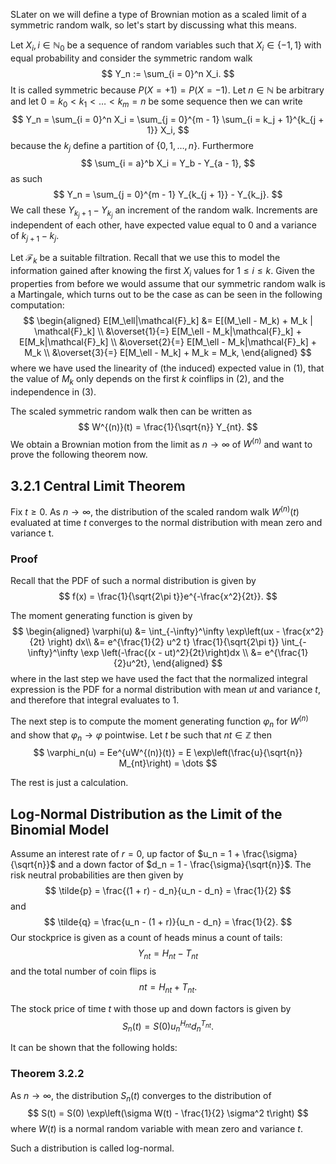 SLater on we will define a type of Brownian motion as a scaled limit of a symmetric random walk, so let's start by discussing what this means.

Let $X_i, i \in \mathbb{N}_0$ be a sequence of random variables such that $X_i \in \{-1, 1\}$ with equal probability and consider the symmetric random walk
$$
Y_n := \sum_{i = 0}^n X_i.
$$
It is called symmetric because $P(X = +1) = P(X = -1)$. Let $n \in \mathbb{N}$ be arbitrary and let $0 = k_0 < k_1 < \dots < k_m = n$ be some sequence then we can write
$$
Y_n = \sum_{i = 0}^n X_i = \sum_{j = 0}^{m - 1} \sum_{i = k_j + 1}^{k_{j + 1}} X_i,
$$
because the $k_j$ define a partition of $\{0, 1, \dots, n\}$. Furthermore
$$
\sum_{i = a}^b X_i = Y_b - Y_{a - 1},
$$
as such
$$
Y_n = \sum_{j = 0}^{m - 1} Y_{k_{j + 1}} - Y_{k_j}.
$$
We call these $Y_{k_j + 1} - Y_{k_j}$ an increment of the random walk. Increments are independent of each other, have expected value equal to $0$ and a variance of $k_{j + 1} - k_j$.

Let $\mathcal{F}_k$ be a suitable filtration. Recall that we use this to model the information gained after knowing the first $X_i$ values for $1 \leq i \leq k$. Given the properties from before we would assume that our symmetric random walk is a Martingale, which turns out to be the case as can be seen in the following computation:
$$
\begin{aligned}
	E[M_\ell|\mathcal{F}_k] &= E[(M_\ell - M_k) + M_k | \mathcal{F}_k] \\
	&\overset{1}{=} E[M_\ell - M_k|\mathcal{F}_k] + E[M_k|\mathcal{F}_k] \\
	&\overset{2}{=} E[M_\ell - M_k|\mathcal{F}_k] + M_k \\
	&\overset{3}{=} E[M_\ell - M_k] + M_k = M_k,
\end{aligned}
$$
where we have used the linearity of (the induced) expected value in (1), that the value of $M_k$ only depends on the first $k$ coinflips in (2), and the independence in (3).

The scaled symmetric random walk then can be written as
$$
W^{(n)}(t) = \frac{1}{\sqrt{n}} Y_{nt}.
$$
We obtain a Brownian motion from the limit as $n \rightarrow \infty$ of $W^{(n)}$ and want to prove the following theorem now.
## 3.2.1 Central Limit Theorem
Fix $t \geq 0$. As $n \rightarrow \infty$, the distribution of the scaled random walk $W^{(n)}(t)$ evaluated at time $t$ converges to the normal distribution with mean zero and variance t.

### Proof
Recall that the PDF of such a normal distribution is given by
$$
f(x) = \frac{1}{\sqrt{2\pi t}}e^{-\frac{x^2}{2t}}.
$$

The moment generating function is given by
$$
\begin{aligned}
\varphi(u) &= \int_{-\infty}^\infty \exp\left(ux - \frac{x^2}{2t} \right) dx\\
&= e^{\frac{1}{2} u^2 t} \frac{1}{\sqrt{2\pi t}} \int_{-\infty}^\infty
 \exp \left(-\frac{(x - ut)^2}{2t}\right)dx \\
 &= e^{\frac{1}{2}u^2t},
\end{aligned}
$$
where in the last step we have used the fact that the normalized integral expression is the PDF for a normal distribution with mean $ut$ and variance $t$, and therefore that integral evaluates to $1$.

The next step is to compute the moment generating function $\varphi_n$ for $W^{(n)}$ and show that $\varphi_n \rightarrow \varphi$ pointwise. Let $t$ be such that $nt \in \mathbb{Z}$ then
$$
\varphi_n(u) = Ee^{uW^{(n)}(t)} = E \exp\left(\frac{u}{\sqrt{n}} M_{nt}\right) = \dots
$$

The rest is just a calculation.

## Log-Normal Distribution as the Limit of the Binomial Model
Assume an interest rate of $r = 0$, up factor of $u_n = 1 + \frac{\sigma}{\sqrt{n}}$ and a down factor of $d_n = 1 - \frac{\sigma}{\sqrt{n}}$. The risk neutral probabilities are then given by
$$
\tilde{p} = \frac{(1 + r) - d_n}{u_n - d_n} = \frac{1}{2}
$$
and
$$
\tilde{q} = \frac{u_n - (1 + r)}{u_n - d_n} = \frac{1}{2}.
$$
Our stockprice is given as a count of heads minus a count of tails:
$$
Y_{nt} = H_{nt} - T_{nt}
$$
and the total number of coin flips is
$$
nt = H_{nt} + T_{nt}.
$$

The stock price of time $t$ with those up and down factors is given by
$$
S_n(t) = S(0)u_n^{H_{nt}} d_n^{T_{nt}}.
$$

It can be shown that the following holds:
### Theorem 3.2.2
As $n \rightarrow \infty$, the distribution $S_n(t)$ converges to the distribution of
$$
	S(t) = S(0) \exp\left(\sigma W(t) - \frac{1}{2} \sigma^2 t\right)
$$
where $W(t)$ is a normal random variable with mean zero and variance $t$.

Such a distribution is called log-normal.